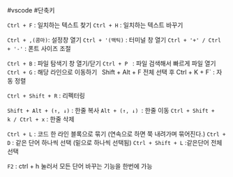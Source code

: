 #vscode #단축키 

`Ctrl + F` : 일치하는 텍스트 찾기
`Ctrl + H` : 일치하는 텍스트 바꾸기

`Ctrl + ,(콤마)`: 설정창 열기
`Ctrl + '(백틱)` : 터미널 창 열기
`Ctrl + '+' / Ctrl + '-'` : 폰트 사이즈 조절

`Ctrl + B` : 파일 탐색기 창 열기/닫기
`Ctrl + P ` :  파일 검색해서 빠르게 파일 열기
`Ctrl + G`  : 해당 라인으로 이동하기
`
`Shift + Alt + F 전체 선택 후 Ctrl + K + F`  : 자동 정렬

`Ctrl + Shift + R` : 리펙터링

`Shift + Alt + (↑, ↓)` : 한줄 복사
`Alt + (↑, ↓) `: 한줄 이동
`Ctrl + Shift + k / Ctrl + x` : 한줄 삭제

`Ctrl + L` : 코드 한 라인 블록으로 묶기  (연속으로 하면 쭉 내려가며 묶어진다.)
`Ctrl + D` : 같은 단어 하나씩 선택 (밑으로 하나씩 선택됨)
`Ctrl + Shift + L` :같은단어 전체 선택

`F2` : ctrl + h 눌러서 모든 단어 바꾸는 기능을 한번에 가능